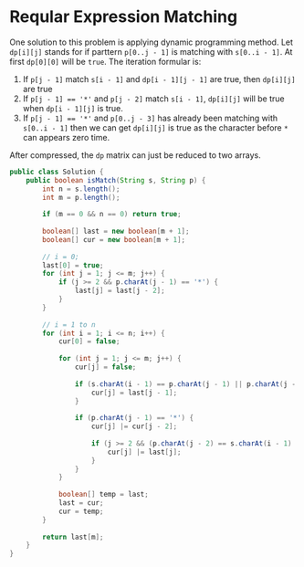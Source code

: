 # Reqular Expression Matching

One solution to this problem is applying dynamic programming method. Let `dp[i][j]` stands for
if parttern `p[0..j - 1]` is matching with `s[0..i - 1]`. At first `dp[0][0]` will be `true`.
The iteration formular is:

1. If `p[j - 1]` match `s[i - 1]` and `dp[i - 1][j - 1]` are true, then `dp[i][j]` are true
2. If `p[j - 1] == '*'` and `p[j - 2]` match `s[i - 1]`, `dp[i][j]` will be true when
`dp[i - 1][j]` is true.
3. If `p[j - 1] == '*'` and `p[0..j - 3]` has already been matching with `s[0..i - 1]` then
we can get `dp[i][j]` is true as the character before `*` can appears zero time.

After compressed, the `dp` matrix can just be reduced to two arrays.

```java
public class Solution {
    public boolean isMatch(String s, String p) {
        int n = s.length();
        int m = p.length();
        
        if (m == 0 && n == 0) return true;
        
        boolean[] last = new boolean[m + 1];
        boolean[] cur = new boolean[m + 1];
        
        // i = 0;
        last[0] = true;
        for (int j = 1; j <= m; j++) {
            if (j >= 2 && p.charAt(j - 1) == '*') {
                last[j] = last[j - 2];
            }
        }
        
        // i = 1 to n
        for (int i = 1; i <= n; i++) {
            cur[0] = false;
            
            for (int j = 1; j <= m; j++) {
                cur[j] = false;
                
                if (s.charAt(i - 1) == p.charAt(j - 1) || p.charAt(j - 1) == '.') {
                    cur[j] = last[j - 1];
                }
                
                if (p.charAt(j - 1) == '*') {
                    cur[j] |= cur[j - 2];
                    
                    if (j >= 2 && (p.charAt(j - 2) == s.charAt(i - 1) || p.charAt(j - 2) == '.')) {
                        cur[j] |= last[j];
                    }
                }
            }
            
            boolean[] temp = last;
            last = cur;
            cur = temp;
        }
        
        return last[m];
    }
}
```
